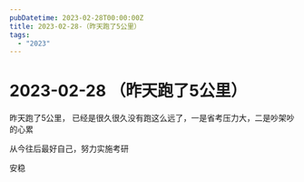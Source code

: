 ```yaml
---
pubDatetime: 2023-02-28T00:00:00Z
title: 2023-02-28-（昨天跑了5公里）
tags:
  - "2023"
---
```


# 2023-02-28 （昨天跑了5公里）

昨天跑了5公里， 已经是很久很久没有跑这么远了，一是省考压力大，二是吵架吵的心累

  

从今往后最好自己，努力实施考研

安稳


